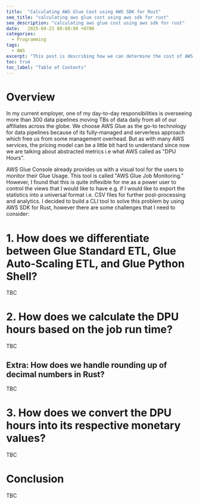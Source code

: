 ```yaml
---
title:  "Calculating AWS Glue Cost using AWS SDK for Rust"
seo_title: "calculating aws glue cost using aws sdk for rust"
seo_description: "calculating aws glue cost using aws sdk for rust"
date:   2025-04-21 00:00:00 +0700
categories:
  - Programming
tags:
  - AWS
excerpt: "This post is describing how we can determine the cost of AWS Glue ETL job using AWS SDK for Rust..."
toc: true
toc_label: "Table of Contents"
---
```

# Overview
In my current employer, one of my day-to-day responsibilities is overseeing more than 300 data pipelines moving TBs of data daily from all of our affiliates across the globe. We choose AWS Glue as the go-to technology for data pipelines because of its fully-managed and serverless approach which free us from some management overhead. But as with many AWS services, the pricing model can be a little bit hard to understand since now we are talking about abstracted metrics i.e what AWS called as "DPU Hours". 

AWS Glue Console already provides us with a visual tool for the users to monitor their Glue Usage. This tool is called "AWS Glue Job Monitoring." However, I found that this is quite inflexible for me as a power user to control the views that I would like to have e.g. if I would like to export the statistics into a universal format i.e. CSV files for further post-processing and analytics. I decided to build a CLI tool to solve this problem by using AWS SDK for Rust, however there are some challenges that I need to consider:

# 1. How does we differentiate between Glue Standard ETL, Glue Auto-Scaling ETL, and Glue Python Shell?
TBC

# 2. How does we calculate the DPU hours based on the job run time?
TBC

## Extra: How does we handle rounding up of decimal numbers in Rust?
TBC

# 3. How does we convert the DPU hours into its respective monetary values?
TBC

# Conclusion
TBC
